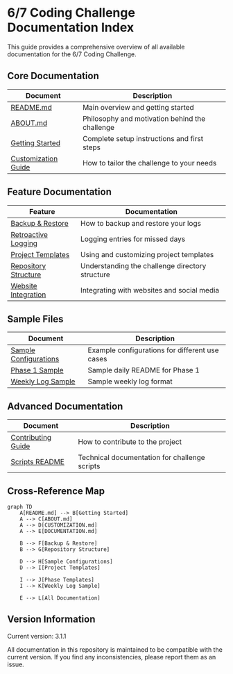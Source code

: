# 6/7 Coding Challenge Documentation Index

This guide provides a comprehensive overview of all available documentation for the 6/7 Coding Challenge.

## Core Documentation

| Document | Description |
|----------|-------------|
| [README.md](README.md) | Main overview and getting started |
| [ABOUT.md](docs/ABOUT.md) | Philosophy and motivation behind the challenge |
| [Getting Started](docs/getting-started.md) | Complete setup instructions and first steps |
| [Customization Guide](docs/CUSTOMIZATION.md) | How to tailor the challenge to your needs |

## Feature Documentation

| Feature | Documentation |
|---------|---------------|
| [Backup & Restore](docs/backup-restore-docs.md) | How to backup and restore your logs |
| [Retroactive Logging](docs/cc-log-enhancement-docs.md) | Logging entries for missed days |
| [Project Templates](docs/TEMPLATE_GUIDE.md) | Using and customizing project templates |
| [Repository Structure](docs/repo-structure.md) | Understanding the challenge directory structure |
| [Website Integration](docs/website-social-guide.md) | Integrating with websites and social media |

## Sample Files

| Document | Description |
|----------|-------------|
| [Sample Configurations](docs/SAMPLE_CONFIGURATIONS.md) | Example configurations for different use cases |
| [Phase 1 Sample](docs/TEMPLATES/phase1-sample.md) | Sample daily README for Phase 1 |
| [Weekly Log Sample](docs/TEMPLATES/weekly-log-sample.md) | Sample weekly log format |

## Advanced Documentation

| Document | Description |
|----------|-------------|
| [Contributing Guide](docs/CONTRIBUTING.md) | How to contribute to the project |
| [Scripts README](scripts/README.md) | Technical documentation for challenge scripts |

## Cross-Reference Map

```mermaid
graph TD
    A[README.md] --> B[Getting Started]
    A --> C[ABOUT.md]
    A --> D[CUSTOMIZATION.md]
    A --> E[DOCUMENTATION.md]
    
    B --> F[Backup & Restore]
    B --> G[Repository Structure]
    
    D --> H[Sample Configurations]
    D --> I[Project Templates]
    
    I --> J[Phase Templates]
    I --> K[Weekly Log Sample]
    
    E --> L[All Documentation]
```

## Version Information

Current version: 3.1.1

All documentation in this repository is maintained to be compatible with the current version. If you find any inconsistencies, please report them as an issue.